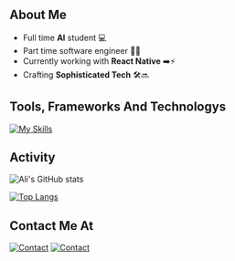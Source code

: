 ## About Me
- Full time **AI** student 💻
- Part time software engineer 👨‍💻
- Currently working with **React Native** ➡️⚡️
- Crafting **Sophisticated Tech** 🛠️🔜
 

## Tools, Frameworks And Technologys
[![My Skills](https://skillicons.dev/icons?i=docker,html,css,cpp,bun,express,git,github,js,jquery,bash,pnpm,mongodb,mysql,fastapi,django,nodejs,postman,py,prisma,react,bootstrap,postgres,supabase,tailwind,heroku,ts,next&perline=7)](https://github.com/AlshehriAli0)

## Activity
![Ali's GitHub stats](https://github-readme-stats.vercel.app/api?username=AlshehriAli0&show_icons=true&theme=transparent)


[![Top Langs](https://github-readme-stats.vercel.app/api/top-langs/?username=AlshehriAli0&layout=compact&theme=transparent&langs_count=10&hide=ejs,css,scss,html)](https://github.com/AlshehriAli0/github-readme-stats)


## Contact Me At
[![Contact](https://skillicons.dev/icons?i=linkedin)](https://www.linkedin.com/in/ali-alshehri-340b26284)
[![Contact](https://skillicons.dev/icons?i=gmail)](mailto:ali0alshehri@outlook.com)
